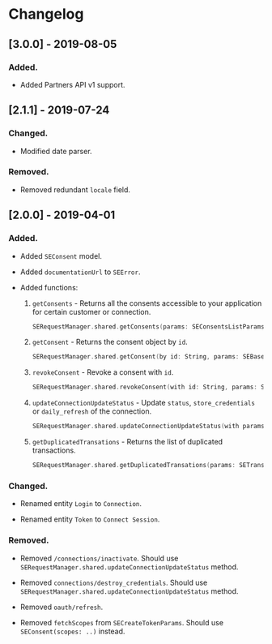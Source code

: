 # Changelog

## [3.0.0]  - 2019-08-05

### Added.

- Added Partners API v1 support.

## [2.1.1] - 2019-07-24

### Changed.

- Modified date parser.

### Removed.

- Removed redundant `locale` field.

## [2.0.0] - 2019-04-01

### Added.

- Added `SEConsent` model.
- Added `documentationUrl` to `SEError`.
- Added functions:

  1. `getConsents` - Returns all the consents accessible to your application for certain customer or connection.
      ```swift
      SERequestManager.shared.getConsents(params: SEConsentsListParams, completion: SEHTTPResponse<[SEConsent]>)
      ```

  2.  `getConsent` - Returns the consent object by `id`. 

      ```swift
      SERequestManager.shared.getConsent(by id: String, params: SEBaseConsentsParams, completion: SEHTTPResponse<SEConsent>)
      ```

  3. `revokeConsent` - Revoke a consent with `id`.

      ```swift
      SERequestManager.shared.revokeConsent(with id: String, params: SEBaseConsentsParams, completion: SEHTTPResponse<SEConsent>)
      ```

  4. `updateConnectionUpdateStatus` - Update `status`, `store_credentials` or `daily_refresh` of the connection.

     ```swift
     SERequestManager.shared.updateConnectionUpdateStatus(with params: SEConnectionUpdateStatusParams, id: String, secret: String, fetchingDelegate: SEConnectionFetchingDelegate, completion: SEHTTPResponse<SEConnection>)
     ```

  5. `getDuplicatedTransations` - Returns the list of duplicated transactions.

     ```swift
     SERequestManager.shared.getDuplicatedTransations(params: SETransactionParams? = nil, completion: SEHTTPResponse<[SETransaction]>)
     ```

### Changed.

- Renamed entity `Login` to `Connection`. 

- Renamed entity `Token` to `Connect Session`.

### Removed.

- Removed `/connections/inactivate`. Should use `SERequestManager.shared.updateConnectionUpdateStatus` method.

- Removed `connections/destroy_credentials`.  Should use `SERequestManager.shared.updateConnectionUpdateStatus` method.

- Removed `oauth/refresh`.

- Removed `fetchScopes` from `SECreateTokenParams`. Should use `SEConsent(scopes: ..)` instead.
